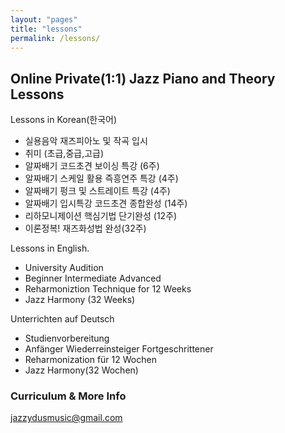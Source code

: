 ```yaml
---
layout: "pages"
title: "lessons"
permalink: /lessons/
---
```


## Online Private(1:1) Jazz Piano and Theory Lessons

Lessons in Korean(한국어)

- 실용음악 재즈피아노 및 작곡 입시
- 취미 (초급,중급,고급)
- 알짜배기 코드초견 보이싱 특강 (6주)
- 알짜배기 스케일 활용 즉흥연주 특강 (4주)
- 알짜배기 펑크 및 스트레이트 특강 (4주)
- 알짜배기 입시특강 코드초견 종합완성 (14주)
- 리하모니제이션 핵심기법 단기완성 (12주)
- 이론정복! 재즈화성법 완성(32주)


Lessons in English.

- University Audition
- Beginner Intermediate Advanced
- Reharmoniztion Technique for 12 Weeks
- Jazz Harmony (32 Weeks)

Unterrichten auf Deutsch

- Studienvorbereitung
- Anfänger Wiederreinsteiger Fortgeschrittener
- Reharmonization für 12 Wochen
- Jazz Harmony(32 Wochen)


### Curriculum & More Info
jazzydusmusic@gmail.com

